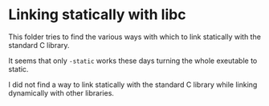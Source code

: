 # Linking statically with libc

This folder tries to find the various ways with which to link
statically with the standard C library.

It seems that only `-static` works these days turning the whole
exeutable to static.

I did not find a way to link statically with the standard C
library while linking dynamically with other libraries.
